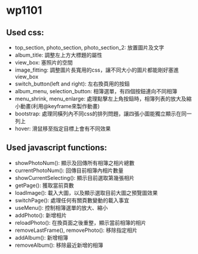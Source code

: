 # wp1101

## Used css:<br>
- top_section, photo_section, photo_section_2: 放置圖片及文字<br>
- album_title: 調整左上方大標題的屬性<br>
- view_box: 塞照片的空間<br>
- image_fitting: 調整圖片長寬用的css，讓不同大小的圖片都能剛好塞進view_box<br>
- switch_button(left and right): 左右換頁用的按鈕<br>
- album_menu, selection_button: 相簿選單，有四個按鈕連向不同相簿<br>
- menu_shrink, menu_enlarge: 處理點擊左上角按鈕時，相簿列表的放大及縮小動畫(利用@keyframe來製作動畫)
- bootstrap: 處理同橫列內不同css的排列問題，讓四張小圖能獨立顯示在同一列上<br>
- hover: 滑鼠移至指定目標上會有不同效果<br>

## Used javascript functions:<br>
- showPhotoNum(): 顯示及回傳所有相簿之相片總數
- currentPhotoNum(): 回傳目前相簿內相片數量
- showCurrentSelecting(): 顯示目前選取第幾張相片
- getPage(): 獲取當前頁數
- loadImage(): 載入大圖，以及顯示選取目前大圖之預覽圖效果
- switchPage(): 處理任何有關頁數變動的載入事宜
- useMenu(): 控制相簿選單的放大、縮小
- addPhoto(): 新增相片
- reloadPhoto(): 在換頁面之後重整，顯示當前相簿的相片
- removeLastFrame(), removePhoto(): 移除指定相片
- addAlbum(): 新增相簿
- removeAlbum(): 移除最近新增的相簿